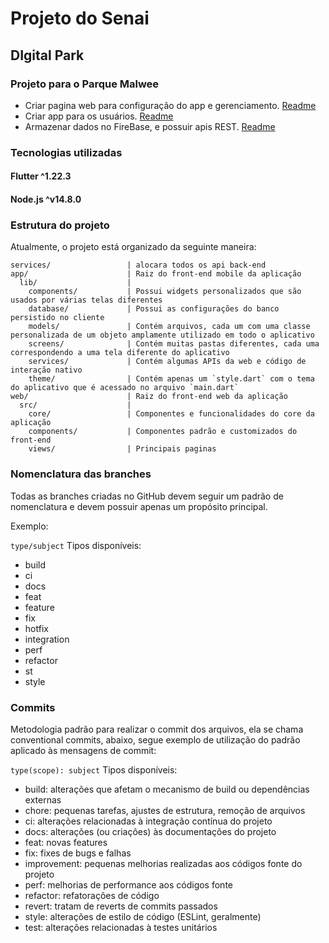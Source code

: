 # Projeto do Senai
## DIgital Park

### Projeto para o Parque Malwee
- Criar pagina web para configuração do app e gerenciamento. [Readme](./web/README.md)
- Criar app para os usuários. [Readme](./app/README.md)
- Armazenar dados no FireBase, e possuir apis REST. [Readme](./services/README.md)

### Tecnologias utilizadas
#### Flutter ^1.22.3
#### Node.js ^v14.8.0

### Estrutura do projeto

Atualmente, o projeto está organizado da seguinte maneira:

    services/                 | alocara todos os api back-end
    app/                      | Raiz do front-end mobile da aplicação
      lib/                    |
        components/           | Possui widgets personalizados que são usados ​​por várias telas diferentes
        database/             | Possui as configurações do banco persistido no cliente
        models/               | Contém arquivos, cada um com uma classe personalizada de um objeto amplamente utilizado em todo o aplicativo
        screens/              | Contém muitas pastas diferentes, cada uma correspondendo a uma tela diferente do aplicativo
        services/             | Contém algumas APIs da web e código de interação nativo
        theme/                | Contém apenas um `style.dart` com o tema do aplicativo que é acessado no arquivo `main.dart`
    web/                      | Raiz do front-end web da aplicação
      src/                    |
        core/                 | Componentes e funcionalidades do core da aplicação
        components/           | Componentes padrão e customizados do front-end
        views/                | Principais paginas

### Nomenclatura das branches
Todas as branches criadas no GitHub devem seguir um padrão de nomenclatura e devem possuir apenas um propósito principal.

Exemplo:

`type/subject`
Tipos disponíveis:

- build
- ci
- docs
- feat
- feature
- fix
- hotfix
- integration
- perf
- refactor
- st
- style

### Commits
Metodologia padrão para realizar o commit dos arquivos, ela se chama conventional commits, abaixo, segue exemplo de utilização do padrão aplicado às mensagens de commit:

`type(scope): subject`
Tipos disponíveis:

- build: alterações que afetam o mecanismo de build ou dependências externas
- chore: pequenas tarefas, ajustes de estrutura, remoção de arquivos
- ci: alterações relacionadas à integração contínua do projeto
- docs: alterações (ou criações) às documentações do projeto
- feat: novas features
- fix: fixes de bugs e falhas
- improvement: pequenas melhorias realizadas aos códigos fonte do projeto
- perf: melhorias de performance aos códigos fonte
- refactor: refatorações de código
- revert: tratam de reverts de commits passados
- style: alterações de estilo de código (ESLint, geralmente)
- test: alterações relacionadas à testes unitários